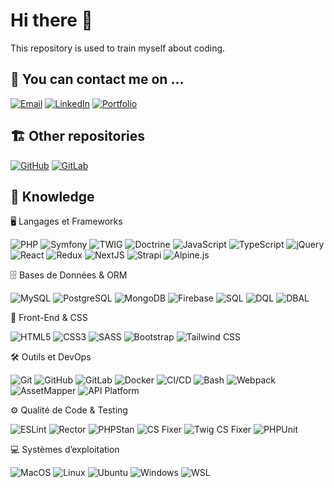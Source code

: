 Hi there 👋
===========
This repository is used to train myself about coding.

## 👯 You can contact me on ...

[![Email](https://img.shields.io/badge/Email-D14836?style=for-the-badge&logo=gmail&logoColor=white)](mailto:axel.raboit@gmail.com)
[![LinkedIn](https://img.shields.io/badge/LinkedIn-0077B5?style=for-the-badge&logo=linkedin&logoColor=white)](https://www.linkedin.com/in/axel-raboit/)
[![Portfolio](https://img.shields.io/badge/Portfolio-24292F?style=for-the-badge&logo=firefox&logoColor=white)](https://www.axelraboit.fr/)

## 🏗 Other repositories

[![GitHub](https://img.shields.io/badge/GitHub-181717?style=for-the-badge&logo=github&logoColor=white)](https://github.com/axelr7x)
[![GitLab](https://img.shields.io/badge/GitLab-FCA121?style=for-the-badge&logo=gitlab&logoColor=white)](https://gitlab.com/axel.raboit)


## 🔭 Knowledge

🖥️ Langages et Frameworks

![PHP](https://img.shields.io/badge/PHP-777BB4?style=for-the-badge&logo=php&logoColor=white)
![Symfony](https://img.shields.io/badge/Symfony-000000?style=for-the-badge&logo=symfony&logoColor=white)
![TWIG](https://img.shields.io/badge/Twig-8CBB00?style=for-the-badge&logo=twig&logoColor=white)
![Doctrine](https://img.shields.io/badge/Doctrine-00758F?style=for-the-badge&logo=doctrine&logoColor=white)
![JavaScript](https://img.shields.io/badge/JavaScript-F7DF1E?style=for-the-badge&logo=javascript&logoColor=black)
![TypeScript](https://img.shields.io/badge/TypeScript-007ACC?style=for-the-badge&logo=typescript&logoColor=white)
![jQuery](https://img.shields.io/badge/jQuery-0769AD?style=for-the-badge&logo=jquery&logoColor=white)
![React](https://img.shields.io/badge/React-61DAFB?style=for-the-badge&logo=react&logoColor=black)
![Redux](https://img.shields.io/badge/Redux-764ABC?style=for-the-badge&logo=redux&logoColor=white)
![NextJS](https://img.shields.io/badge/Next.js-000000?style=for-the-badge&logo=nextdotjs&logoColor=white)
![Strapi](https://img.shields.io/badge/Strapi-2F2E8B?style=for-the-badge&logo=strapi&logoColor=white)
![Alpine.js](https://img.shields.io/badge/Alpine.js-77C1D2?style=for-the-badge&logo=alpine.js&logoColor=white)

🗄️ Bases de Données & ORM

![MySQL](https://img.shields.io/badge/MySQL-4479A1?style=for-the-badge&logo=mysql&logoColor=white)
![PostgreSQL](https://img.shields.io/badge/PostgreSQL-4169E1?style=for-the-badge&logo=postgresql&logoColor=white)
![MongoDB](https://img.shields.io/badge/MongoDB-47A248?style=for-the-badge&logo=mongodb&logoColor=white)
![Firebase](https://img.shields.io/badge/Firebase-FFCA28?style=for-the-badge&logo=firebase&logoColor=black)
![SQL](https://img.shields.io/badge/SQL-CC2927?style=for-the-badge&logo=microsoftsqlserver&logoColor=white)
![DQL](https://img.shields.io/badge/DQL-00758F?style=for-the-badge&logo=doctrine&logoColor=white)
![DBAL](https://img.shields.io/badge/DBAL-00758F?style=for-the-badge&logo=doctrine&logoColor=white)

🎨 Front-End & CSS

![HTML5](https://img.shields.io/badge/HTML5-E34F26?style=for-the-badge&logo=html5&logoColor=white)
![CSS3](https://img.shields.io/badge/CSS3-1572B6?style=for-the-badge&logo=css3&logoColor=white)
![SASS](https://img.shields.io/badge/SASS-CC6699?style=for-the-badge&logo=sass&logoColor=white)
![Bootstrap](https://img.shields.io/badge/Bootstrap-7952B3?style=for-the-badge&logo=bootstrap&logoColor=white)
![Tailwind CSS](https://img.shields.io/badge/Tailwind_CSS-38B2AC?style=for-the-badge&logo=tailwind-css&logoColor=white)

🛠️ Outils et DevOps

![Git](https://img.shields.io/badge/Git-F05032?style=for-the-badge&logo=git&logoColor=white)
![GitHub](https://img.shields.io/badge/GitHub-181717?style=for-the-badge&logo=github&logoColor=white)
![GitLab](https://img.shields.io/badge/GitLab-FCA121?style=for-the-badge&logo=gitlab&logoColor=white)
![Docker](https://img.shields.io/badge/Docker-2496ED?style=for-the-badge&logo=docker&logoColor=white)
![CI/CD](https://img.shields.io/badge/CI/CD-0088CC?style=for-the-badge&logo=githubactions&logoColor=white)
![Bash](https://img.shields.io/badge/Bash-4EAA25?style=for-the-badge&logo=gnubash&logoColor=white)
![Webpack](https://img.shields.io/badge/Webpack-8DD6F9?style=for-the-badge&logo=webpack&logoColor=black)
![AssetMapper](https://img.shields.io/badge/AssetMapper-333?style=for-the-badge&logo=webpack&logoColor=white)
![API Platform](https://img.shields.io/badge/API%20Platform-0088CC?style=for-the-badge&logo=apiplatform&logoColor=white)

⚙️ Qualité de Code & Testing

![ESLint](https://img.shields.io/badge/ESLint-4B32C3?style=for-the-badge&logo=eslint&logoColor=white)
![Rector](https://img.shields.io/badge/Rector-0A66C2?style=for-the-badge&logo=php&logoColor=white)
![PHPStan](https://img.shields.io/badge/PHPStan-4B32C3?style=for-the-badge&logo=php&logoColor=white)
![CS Fixer](https://img.shields.io/badge/CSFixer-EC1C24?style=for-the-badge&logo=php&logoColor=white)
![Twig CS Fixer](https://img.shields.io/badge/TwigCSFixer-8CBB00?style=for-the-badge&logo=twig&logoColor=white)
![PHPUnit](https://img.shields.io/badge/PHPUnit-4B32C3?style=for-the-badge&logo=php&logoColor=white)

💻 Systèmes d’exploitation

![MacOS](https://img.shields.io/badge/MacOS-000000?style=for-the-badge&logo=apple&logoColor=white)
![Linux](https://img.shields.io/badge/Linux-FCC624?style=for-the-badge&logo=linux&logoColor=black)
![Ubuntu](https://img.shields.io/badge/Ubuntu-E95420?style=for-the-badge&logo=ubuntu&logoColor=white)
![Windows](https://img.shields.io/badge/Windows-0078D6?style=for-the-badge&logo=windows&logoColor=white)
![WSL](https://img.shields.io/badge/WSL-4EAA25?style=for-the-badge&logo=linux&logoColor=white)
